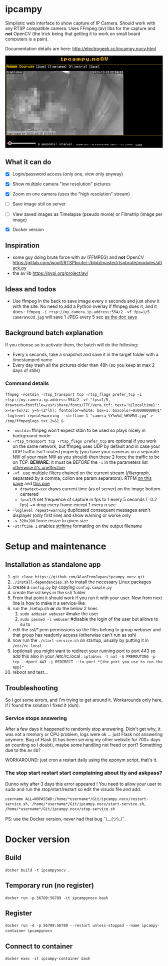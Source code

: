 # ipcampy
Simplistic web interface to show capture of IP Camera. Should work with any RTSP compatible camera.
Uses FFmpeg (av) libs for the capture and **not** OpenCV (the trick being that getting it to work on small board computers is a pain).

Documentation details are here: http://electrogeek.cc/ipcampy.nocv.html

![Screenshot](assets/screenshot.jpg)

## What it can do
- [x] Login/password access (only one, view only anyway)
- [x] Show multiple camera "low resolution" pictures
- [x] Zoom on one camera (uses the "high resolution" stream)
- [ ] Save image still on server
- [ ] View saved images as Timelapse (pseudo movie) or Filmstrip (image per image)
- [x] Docker version


## Inspiration

- some guy doing brute force with av (FFMPEG) and **not** OpenCV https://gitlab.com/woolf/RTSPbrute/-/blob/master/rtspbrute/modules/attack.py
- the av lib https://pypi.org/project/av/

## Ideas and todos

- Use ffmpeg in the back to save image every x seconds and just show it with the site. No need to add a Python overlay if ffmpeg does it, and it does : `ffmpeg -i rtsp://my.camera.ip.address:554/2 -vf fps=1/5  camera%03d.jpg` will save 1 JPEG every 5 sec [as the doc says](https://trac.ffmpeg.org/wiki/Create%20a%20thumbnail%20image%20every%20X%20seconds%20of%20the%20video)

## Background batch explanation
If you choose so to activate them, the batch will do the follosing:
- Every x seconds, take a snapshot and save it in the target folder with a timestamped name
- Every day trash all the pictures older than 48h (so you keep at max 2 days of stills)

### Command details
`ffmpeg -nostdin -rtsp_transport tcp -rtsp_flags prefer_tcp -i rtsp://my.camera.ip.address:554/2 -vf "fps=1/5, drawtext=fontfile=/usr/share/fonts/TTF/Vera.ttf: text='%{localtime}': x=(w-tw)/2: y=h-(2*lh): fontcolor=white: box=1: boxcolor=0x00000000@1" -loglevel repeat+warning  -strftime 1 "camera_%Y%m%d_%H%M%S.jpg" > /tmp/ffmpeglogs.txt 2>&1 &`

- `-nostdin` ffmpeg won't expect stdin to be used so plays nicely in background mode
- `-rtsp_transport tcp -rtsp_flags prefer_tcp` are optional if you work on the same network, but ffmpeg uses UDP by default and in case your UDP traffic isn't routed properly (you have your cameras on a separate NW of your main NW as you should) then these 2 force the traffic to be on TCP. **BEWARE**: it must be *BEFORE* the `-i` in the parameters list [otherwise it's uneffective](https://github.com/kkroening/ffmpeg-python/issues/537)
- `-vf ` use multiple filters chained on the current stream (*filtergraph*, separated by a comma, collon are param separators). RTFM [on this page](https://ffmpeg.org/ffmpeg-filters.html) and [this one](https://trac.ffmpeg.org/wiki/FilteringGuide)
    - `drawtext=xxx` draws current time (as of server) on the image bottom-centered 
    - `fps=1/5` set frequence of capture in fps to 1 every 5 seconds (=0.2 fps) ~= drop every frame except 1 every n sec
- `-loglevel repeat+warning` duplicated consequent messages aren't displayer (only first line) and show warning or worse only
- `-s 320x200` force resize to given size
- `-strftime 1` enables [strftime](https://man7.org/linux/man-pages/man3/strftime.3.html) formatting on the output filename 

# Setup and maintenance 

## Installation as standalone app

1. `git clone https://github.com/AlanFromJapan/ipcampy.nocv.git`
1. `./install-dependencies.sh` to install the necessary Linux packages
1. create a `config.py` by copying `config.sample.py`
1. create the ssl keys in the ssl/ folder
1. From that point it should work if you run it with your user. Now from next line is how to make it a service-like
1. run the ./setup.sh ***or*** do the below 2 lines
    1. `sudo adduser webuser`  #make the user
    1. `sudo passwd -l webuser` #disable the login of the user but allows to su to
1. edit the ssl/*.pem permissions so the files belong to group webuser and that group has readonly access (otherwise can't run as ssh)
1. now run the `./start-service.sh` on startup, usually by putting it in `/etc/rc.local`
1. (optional) you might want to redirect your running port to port 443 so add this also in your /etc/rc.local : `iptables -t nat -A PREROUTING -p tcp --dport 443 -j REDIRECT --to-port *[the port you use to run the app]*` 
1. reboot and test...

## Troubleshooting

So I got some errors, and I'm trying to get around it. Workarounds only here, if I found the solution I fixed it (duh).

### Service stops answering

After a few days it happened to randomly stop answering. Didn't get why, it was not a memory or CPU problem, logs were ok ... just Flask not answering anymore. Bug of Flask (it has been serving my other website for 700+ days an counting so I doubt), maybe some handling not freed or port? Something due to the av lib?

WORKAROUND: just cron a restart daily using the eponym script, that's it.

### The stop start restart start complaining about tty and askpass?

Dunno why after 3 days this error appeared ! You need to allow your user to sudo and run the stop/start/restart so edit the visudo file and add:
```
username ALL=NOPASSWD:/home/*username*/Git/ipcampy.nocv/restart-service.sh, /home/*username*/Git/ipcampy.nocv/start-service.sh, /home/*username*/Git/ipcampy.nocv/stop-service.sh
```

PS: use the Docker version, never had that bug ¯\\__(ツ)_/¯.

# Docker version

## Build

`docker build -t ipcampynocv .`

## Temporary run (no register)

`docker run -p 56789:56789 -it ipcampynocv bash`

## Register

`docker run -d -p 56789:56789 --restart unless-stopped --name ipcampy-container ipcampynocv`

## Connect to container
`docker exec -it ipcampy-container bash`